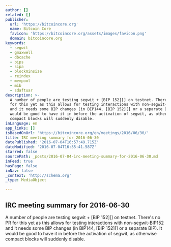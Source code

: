 ```yaml
---
author: []
related: []
publisher:
  url: 'https://bitcoincore.org'
  name: Bitcoin Core
  favicon: 'https://bitcoincore.org/assets/images/favicon.png'
  domain: bitcoincore.org
keywords:
  - segwit
  - gmaxwell
  - dbcache
  - bips
  - sipa
  - blockminsize
  - reindex
  - mempool
  - mib
  - sdaftuar
description: >-
  A number of people are testing segwit + [BIP 152][] on testnet. There's no PR
  for this yet as this allows for testing interactions with non-segwit-BIP152
  and it needs some BIP changes (in BIP144, [BIP 152][] or a separate BIP). It
  would be good to have it in before the activation of segwit, as otherwise
  compact blocks will suddenly disable.
inLanguage: en
app_links: []
isBasedOnUrl: 'https://bitcoincore.org/en/meetings/2016/06/30/'
title: IRC meeting summary for 2016-06-30
datePublished: '2016-07-04T16:57:49.715Z'
dateModified: '2016-07-04T16:35:41.587Z'
starred: false
sourcePath: _posts/2016-07-04-irc-meeting-summary-for-2016-06-30.md
inFeed: true
hasPage: false
inNav: false
_context: 'http://schema.org'
_type: MediaObject

---
```

<article style=""><h1>IRC meeting summary for 2016-06-30</h1><p>A number of people are testing segwit + [BIP 152][] on testnet. There's no PR for this yet as this allows for testing interactions with non-segwit-BIP152 and it needs some BIP changes (in BIP144, [BIP 152][] or a separate BIP). It would be good to have it in before the activation of segwit, as otherwise compact blocks will suddenly disable.</p></article>